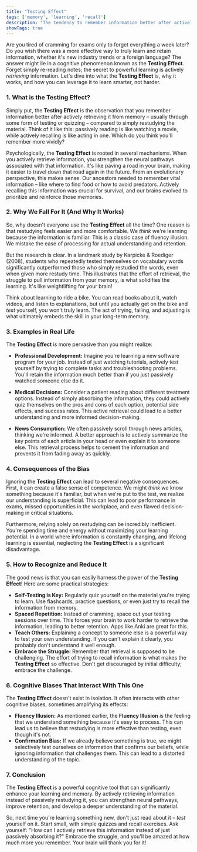 ```yaml
---
title: "Testing Effect"
tags: ['memory', 'learning', 'recall']
description: "The tendency to remember information better after actively retrieving it from memory rather than simply restudying it."
showTags: true
---
```



Are you tired of cramming for exams only to forget everything a week later? Do you wish there was a more effective way to truly learn and retain information, whether it's new industry trends or a foreign language? The answer might lie in a cognitive phenomenon known as the **Testing Effect**. Forget simply re-reading notes; the secret to powerful learning is actively *retrieving* information. Let's dive into what the **Testing Effect** is, why it works, and how you can leverage it to learn smarter, not harder.

### 1. What is the Testing Effect?

Simply put, the **Testing Effect** is the observation that you remember information better after actively retrieving it from memory – usually through some form of testing or quizzing – compared to simply restudying the material. Think of it like this: passively reading is like watching a movie, while actively recalling is like acting in one. Which do you think you'll remember more vividly?

Psychologically, the **Testing Effect** is rooted in several mechanisms. When you actively retrieve information, you strengthen the neural pathways associated with that information. It's like paving a road in your brain, making it easier to travel down that road again in the future. From an evolutionary perspective, this makes sense. Our ancestors needed to remember vital information – like where to find food or how to avoid predators. Actively recalling this information was crucial for survival, and our brains evolved to prioritize and reinforce those memories.

### 2. Why We Fall For It (And Why It Works)

So, why doesn't everyone use the **Testing Effect** all the time? One reason is that restudying feels easier and more comfortable. We *think* we're learning because the information is familiar. This is a classic case of fluency illusion. We mistake the ease of processing for actual understanding and retention.

But the research is clear. In a landmark study by Karpicke & Roediger (2008), students who repeatedly tested themselves on vocabulary words significantly outperformed those who simply restudied the words, even when given more restudy time. This illustrates that the effort of retrieval, the struggle to pull information from your memory, is what solidifies the learning. It's like weightlifting for your brain!

Think about learning to ride a bike. You can read books about it, watch videos, and listen to explanations, but until you actually get on the bike and *test* yourself, you won't truly learn. The act of trying, failing, and adjusting is what ultimately embeds the skill in your long-term memory.

### 3. Examples in Real Life

The **Testing Effect** is more pervasive than you might realize:

*   **Professional Development:** Imagine you're learning a new software program for your job. Instead of just watching tutorials, actively test yourself by trying to complete tasks and troubleshooting problems. You'll retain the information much better than if you just passively watched someone else do it.

*   **Medical Decisions:** Consider a patient reading about different treatment options. Instead of simply absorbing the information, they could actively quiz themselves on the pros and cons of each option, potential side effects, and success rates. This active retrieval could lead to a better understanding and more informed decision-making.

*   **News Consumption:** We often passively scroll through news articles, thinking we're informed. A better approach is to actively summarize the key points of each article in your head or even explain it to someone else. This retrieval process helps to cement the information and prevents it from fading away as quickly.

### 4. Consequences of the Bias

Ignoring the **Testing Effect** can lead to several negative consequences. First, it can create a false sense of competence. We might *think* we know something because it's familiar, but when we're put to the test, we realize our understanding is superficial. This can lead to poor performance in exams, missed opportunities in the workplace, and even flawed decision-making in critical situations.

Furthermore, relying solely on restudying can be incredibly inefficient. You're spending time and energy without maximizing your learning potential. In a world where information is constantly changing, and lifelong learning is essential, neglecting the **Testing Effect** is a significant disadvantage.

### 5. How to Recognize and Reduce It

The good news is that you can easily harness the power of the **Testing Effect**! Here are some practical strategies:

*   **Self-Testing is Key:** Regularly quiz yourself on the material you're trying to learn. Use flashcards, practice questions, or even just try to recall the information from memory.
*   **Spaced Repetition:** Instead of cramming, space out your testing sessions over time. This forces your brain to work harder to retrieve the information, leading to better retention. Apps like Anki are great for this.
*   **Teach Others:** Explaining a concept to someone else is a powerful way to test your own understanding. If you can't explain it clearly, you probably don't understand it well enough.
*   **Embrace the Struggle:** Remember that retrieval is supposed to be challenging. The effort of trying to recall information is what makes the **Testing Effect** so effective. Don't get discouraged by initial difficulty; embrace the challenge.

### 6. Cognitive Biases That Interact With This One

The **Testing Effect** doesn't exist in isolation. It often interacts with other cognitive biases, sometimes amplifying its effects:

*   **Fluency Illusion:** As mentioned earlier, the **Fluency Illusion** is the feeling that we understand something because it's easy to process. This can lead us to believe that restudying is more effective than testing, even though it's not.
*   **Confirmation Bias:** If we already believe something is true, we might selectively test ourselves on information that confirms our beliefs, while ignoring information that challenges them. This can lead to a distorted understanding of the topic.

### 7. Conclusion

The **Testing Effect** is a powerful cognitive tool that can significantly enhance your learning and memory. By actively retrieving information instead of passively restudying it, you can strengthen neural pathways, improve retention, and develop a deeper understanding of the material.

So, next time you're learning something new, don't just read about it – *test* yourself on it. Start small, with simple quizzes and recall exercises. Ask yourself: "How can I actively retrieve this information instead of just passively absorbing it?" Embrace the struggle, and you'll be amazed at how much more you remember. Your brain will thank you for it!


